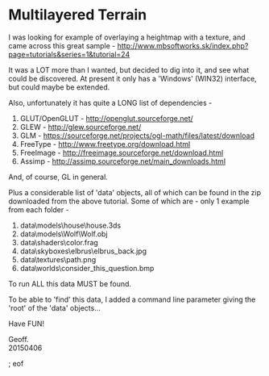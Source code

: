 # Multilayered Terrain

I was looking for example of overlaying a heightmap with a texture, and came across this
great sample - http://www.mbsoftworks.sk/index.php?page=tutorials&series=1&tutorial=24

It was a LOT more than I wanted, but decided to dig into it, and see what could be 
discovered. At present it only has a 'Windows' (WIN32) interface, but could maybe be 
extended.

Also, unfortunately it has quite a LONG list of dependencies -

 1. GLUT/OpenGLUT - http://openglut.sourceforge.net/
 2. GLEW - http://glew.sourceforge.net/
 3. GLM - https://sourceforge.net/projects/ogl-math/files/latest/download
 4. FreeType - http://www.freetype.org/download.html
 5. FreeImage - http://freeimage.sourceforge.net/download.html
 6. Assimp - http://assimp.sourceforge.net/main_downloads.html

And, of course, GL in general.

Plus a considerable list of 'data' objects, all of which can be found in the zip downloaded 
from the above tutorial. Some of which are - only 1 example from each folder -

 1. data\models\house\house.3ds
 2. data\models\Wolf\Wolf.obj
 3. data\shaders\color.frag
 4. data\skyboxes\elbrus\elbrus_back.jpg
 5. data\textures\path.png
 6. data\worlds\consider_this_question.bmp

To run ALL this data MUST be found.

To be able to 'find' this data, I added a command line parameter giving the 'root' of 
the 'data' objects...

Have FUN!

Geoff.  
20150406

; eof
